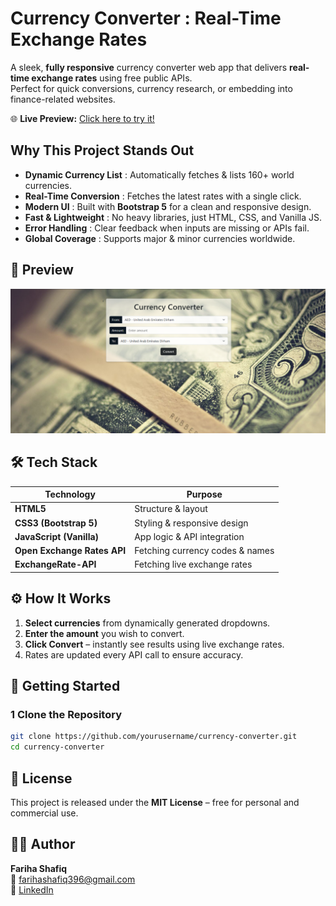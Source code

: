 #  Currency Converter : Real-Time Exchange Rates

A sleek, **fully responsive** currency converter web app that delivers **real-time exchange rates** using free public APIs.  
Perfect for quick conversions, currency research, or embedding into finance-related websites.  

🌐 **Live Preview:** [Click here to try it!](https://fariha-shafiq.github.io/currency_convertor/)



##  Why This Project Stands Out
- **Dynamic Currency List** : Automatically fetches & lists 160+ world currencies.
- **Real-Time Conversion** : Fetches the latest rates with a single click.
- **Modern UI** : Built with **Bootstrap 5** for a clean and responsive design.
- **Fast & Lightweight** : No heavy libraries, just HTML, CSS, and Vanilla JS.
- **Error Handling** : Clear feedback when inputs are missing or APIs fail.
- **Global Coverage** : Supports major & minor currencies worldwide.



## 📸 Preview

![Currency Converter Preview](Screenshot.png)  



## 🛠 Tech Stack
| Technology   | Purpose |
|--------------|---------|
| **HTML5**    | Structure & layout |
| **CSS3 (Bootstrap 5)** | Styling & responsive design |
| **JavaScript (Vanilla)** | App logic & API integration |
| **Open Exchange Rates API** | Fetching currency codes & names |
| **ExchangeRate-API** | Fetching live exchange rates |





## ⚙️ How It Works
1. **Select currencies** from dynamically generated dropdowns.
2. **Enter the amount** you wish to convert.
3. **Click Convert** – instantly see results using live exchange rates.
4. Rates are updated every API call to ensure accuracy.



## 🚀 Getting Started
### 1 Clone the Repository
```bash
git clone https://github.com/yourusername/currency-converter.git
cd currency-converter
```
## 📜 License
This project is released under the **MIT License** – free for personal and commercial use.



## 👩‍💻 Author
**Fariha Shafiq**  
📧 farihashafiq396@gmail.com  
💼 [LinkedIn](https://www.linkedin.com/in/fariha-shafiq-01b81a210)
